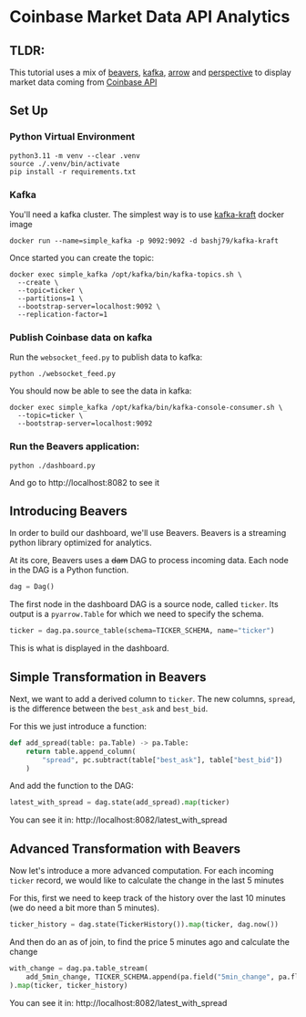 # Coinbase Market Data API Analytics


## TLDR:

This tutorial uses a mix of [beavers][1], [kafka][2], [arrow][3] and [perspective][4] to display market data coming from [Coinbase API][5]


## Set Up

### Python Virtual Environment

```shell
python3.11 -m venv --clear .venv
source ./.venv/bin/activate
pip install -r requirements.txt
```

### Kafka

You'll need a kafka cluster. 
The simplest way is to use [kafka-kraft][6] docker image

```shell
docker run --name=simple_kafka -p 9092:9092 -d bashj79/kafka-kraft
```

Once started you can create the topic: 
```shell
docker exec simple_kafka /opt/kafka/bin/kafka-topics.sh \
  --create \
  --topic=ticker \
  --partitions=1 \
  --bootstrap-server=localhost:9092 \
  --replication-factor=1
```

### Publish Coinbase data on kafka

Run the `websocket_feed.py` to publish data to kafka:
```shell
python ./websocket_feed.py
```

You should now be able to see the data in kafka:
```shell
docker exec simple_kafka /opt/kafka/bin/kafka-console-consumer.sh \
  --topic=ticker \
  --bootstrap-server=localhost:9092
```


### Run the Beavers application:

```shell
python ./dashboard.py
```

And go to http://localhost:8082 to see it

## Introducing Beavers

In order to build our dashboard, we'll use Beavers.
Beavers is a streaming python library optimized for analytics.

At its core, Beavers uses a ~~dam~~ DAG to process incoming data.
Each node in the DAG is a Python function.

```python
dag = Dag()
```

The first node in the dashboard DAG is a source node,  called `ticker`.
Its output is a `pyarrow.Table` for which we need to specify the schema.
```python
ticker = dag.pa.source_table(schema=TICKER_SCHEMA, name="ticker")
```

This is what is displayed in the dashboard.

## Simple Transformation in Beavers

Next, we want to add a derived column to `ticker`. 
The new columns, `spread`, is the difference between the `best_ask` and `best_bid`.

For this we just introduce a function:
```python
def add_spread(table: pa.Table) -> pa.Table:
    return table.append_column(
        "spread", pc.subtract(table["best_ask"], table["best_bid"])
    )
```

And add the function to the DAG:
```python
latest_with_spread = dag.state(add_spread).map(ticker)
```

You can see it in: http://localhost:8082/latest_with_spread

## Advanced Transformation with Beavers

Now let's introduce a more advanced computation. 
For each incoming `ticker` record, we would like to calculate the change in the last 5 minutes

For this, first we need to keep track of the history over the last 10 minutes (we do need a bit more than 5 minutes).
```python
ticker_history = dag.state(TickerHistory()).map(ticker, dag.now())
```
And then do an as of join, to find the price 5 minutes ago and calculate the change
```python
with_change = dag.pa.table_stream(
    add_5min_change, TICKER_SCHEMA.append(pa.field("5min_change", pa.float64()))
).map(ticker, ticker_history)
```

You can see it in: http://localhost:8082/latest_with_spread

[1]: https://github.com/tradewelltech/beavers
[2]: https://kafka.apache.org/
[3]: https://arrow.apache.org/
[4]: https://github.com/finos/perspective
[5]: https://docs.cdp.coinbase.com/exchange/docs/websocket-overview/
[6]: https://github.com/bashj79/kafka-kraft-docker
